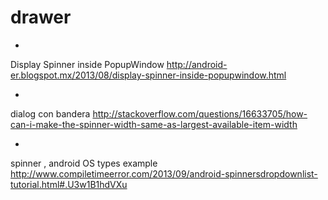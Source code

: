 # drawer

*

Display Spinner inside PopupWindow
http://android-er.blogspot.mx/2013/08/display-spinner-inside-popupwindow.html

*
dialog con bandera
http://stackoverflow.com/questions/16633705/how-can-i-make-the-spinner-width-same-as-largest-available-item-width

*
spinner , android OS types example
http://www.compiletimeerror.com/2013/09/android-spinnersdropdownlist-tutorial.html#.U3w1B1hdVXu

